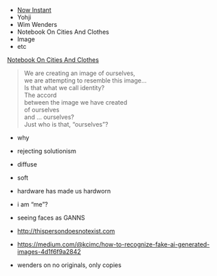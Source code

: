 - [Now Instant](https://now-instant.la)
- Yohji
- Wim Wenders
- Notebook On Cities And Clothes
- Image
- etc

[Notebook On Cities And Clothes](http://jkm-library.s3.amazonaws.com/blocks/Notebook%20On%20Cities%20And%20Clothes.mp4)

> We are creating an image of ourselves,  
> we are attempting to resemble this image…  
> Is that what we call identity?  
> The accord  
> between the image we have created  
> of ourselves  
> and … ourselves?  
> Just who is that, “ourselves”?

- why
- rejecting solutionism

- diffuse
- soft
- hardware has made us hardworn

- i am “me”?
- seeing faces as GANNS
- http://thispersondoesnotexist.com
- https://medium.com/@kcimc/how-to-recognize-fake-ai-generated-images-4d1f6f9a2842
- wenders on no originals, only copies
